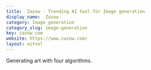 ```yaml
---
title:  Zazow - Trending AI tool for Image generation
display_name:  Zazow
category: Image generation
category_slug: image-generation
key: zazow_com
website: https://www.zazow.com/
layout: aitool
---
```


Generating art with four algorithms.
